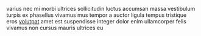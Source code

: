 varius nec mi morbi ultrices sollicitudin luctus accumsan massa vestibulum
turpis ex phasellus vivamus mus tempor a auctor ligula tempus tristique eros
[volutpat](generated_webpages/nisl3.md) amet est suspendisse integer dolor enim
ullamcorper felis vivamus non cursus mauris ultrices eu